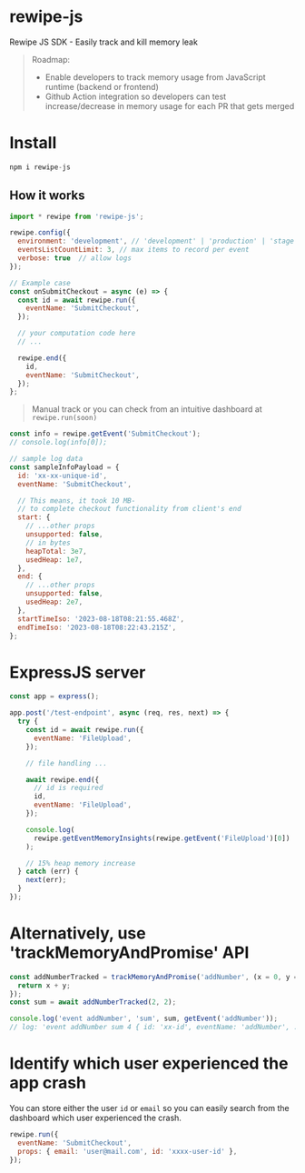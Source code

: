 # rewipe-js

Rewipe JS SDK - Easily track and kill memory leak

> Roadmap:
>
> - Enable developers to track memory usage from JavaScript runtime (backend or frontend)
> - Github Action integration so developers can test increase/decrease in memory usage for each PR that gets merged

# Install

```js
npm i rewipe-js
```

## How it works

```js
import * rewipe from 'rewipe-js';

rewipe.config({
  environment: 'development', // 'development' | 'production' | 'stage'
  eventsListCountLimit: 3, // max items to record per event
  verbose: true  // allow logs
});
```

```js
// Example case
const onSubmitCheckout = async (e) => {
  const id = await rewipe.run({
    eventName: 'SubmitCheckout',
  });

  // your computation code here
  // ...

  rewipe.end({
    id,
    eventName: 'SubmitCheckout',
  });
};
```

> Manual track or you can check from an intuitive dashboard at `rewipe.run(soon)`

```js
const info = rewipe.getEvent('SubmitCheckout');
// console.log(info[0]);

// sample log data
const sampleInfoPayload = {
  id: 'xx-xx-unique-id',
  eventName: 'SubmitCheckout',

  // This means, it took 10 MB-
  // to complete checkout functionality from client's end
  start: {
    // ...other props
    unsupported: false,
    // in bytes
    heapTotal: 3e7,
    usedHeap: 1e7,
  },
  end: {
    // ...other props
    unsupported: false,
    usedHeap: 2e7,
  },
  startTimeIso: '2023-08-18T08:21:55.468Z',
  endTimeIso: '2023-08-18T08:22:43.215Z',
};
```

# ExpressJS server

```js
const app = express();

app.post('/test-endpoint', async (req, res, next) => {
  try {
    const id = await rewipe.run({
      eventName: 'FileUpload',
    });

    // file handling ...

    await rewipe.end({
      // id is required
      id,
      eventName: 'FileUpload',
    });

    console.log(
      rewipe.getEventMemoryInsights(rewipe.getEvent('FileUpload')[0])
    );

    // 15% heap memory increase
  } catch (err) {
    next(err);
  }
});
```

# Alternatively, use 'trackMemoryAndPromise' API

```js
const addNumberTracked = trackMemoryAndPromise('addNumber', (x = 0, y = 0) => {
  return x + y;
});
const sum = await addNumberTracked(2, 2);

console.log('event addNumber', 'sum', sum, getEvent('addNumber'));
// log: 'event addNumber sum 4 { id: 'xx-id', eventName: 'addNumber', ... }
```

# Identify which user experienced the app crash

You can store either the user `id` or `email` so you can easily search from the dashboard which user experienced the crash.

```js
rewipe.run({
  eventName: 'SubmitCheckout',
  props: { email: 'user@mail.com', id: 'xxxx-user-id' },
});
```
